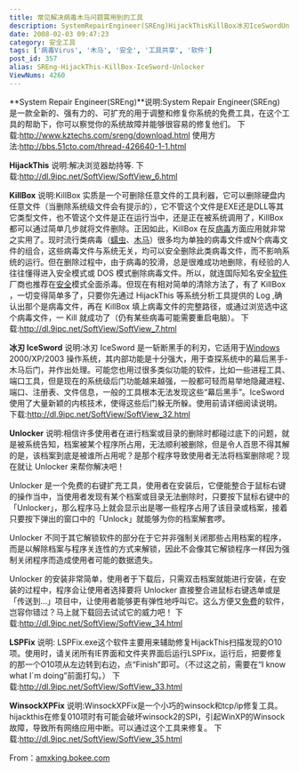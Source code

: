 ```yaml
---
title: 常见解决病毒木马问题需用到的工具
description: SystemRepairEngineer(SREng)HijackThisKillBox冰刃IceSwordUnlockerLSPFixWinsockXPFix
date: 2008-02-03 09:47:23
category: 安全工具
tags: ['病毒Virus', '木马', '安全', '工具共享', '软件']
post_id: 357
alias: SREng-HijackThis-KillBox-IceSword-Unlocker
ViewNums: 4260
---
```


**System Repair Engineer(SREng)**说明:System Repair Engineer(SREng) 是一款全新的、强有力的、可扩充的用于调整和修复你系统的免费工具，在这个工具的帮助下，你可以察觉你的系统故障并能够很容易的修复他们。
下载:<http://www.kztechs.com/sreng/download.html>
使用方法:<http://bbs.51cto.com/thread-426640-1-1.html>

**HijackThis**
说明:解决浏览器劫持等.
下载:<http://dl.9ipc.net/SoftView/SoftView_6.html>

**KillBox**
说明:KillBox 实质是一个可删除任意文件的工具利器，它可以删除硬盘内任意文件（当删除系统级文件会有提示的），它不管这个文件是EXE还是DLL等其它类型文件，也不管这个文件是正在运行当中，还是正在被系统调用了，KillBox 都可以通过简单几步就将文件删除。正因如此，KillBox 在反[病毒](/tags/%E7%97%85%E6%AF%92Virus)方面应用就非常之实用了。现时流行类病毒（[蠕虫](/tags/Worm)、[木马](/tags/%E6%9C%A8%E9%A9%AC)）很多均为单独的病毒文件或N个病毒文件的组合，这些病毒文件与系统无关，均可以安全删除此类病毒文件，而不影响系统的运行。但在删除过程中，由于病毒的狡滑，总是很难成功地删除，有经验的人往往懂得进入安全模式或 DOS 模式删除病毒文件。所以，就连国际知名安全[软件](/tags/%E8%BD%AF%E4%BB%B6)厂商也推荐在[安全](/tags/%E5%AE%89%E5%85%A8)模式全面杀毒。但现在有相对简单的清除方法了，有了 KillBox ，一切变得简单多了，只要你先通过 HijackThis 等系统分析工具提供的 Log ,确认出那个是病毒文件，再在 KillBox 填上病毒文件的完整路径，或通过浏览选中这个病毒文件，一 Kill 就成功了（仍有某些病毒可能需要重启电脑）。
下载:<http://dl.9ipc.net/SoftView/SoftView_7.html>

**冰刃 IceSword**
说明:冰刃 IceSword 是一斩断黑手的利刃，它适用于[Windows](/tags/Windows) 2000/XP/2003 操作系统，其内部功能是十分强大，用于查探系统中的幕后黑手-木马后门，并作出处理。可能您也用过很多类似功能的软件，比如一些进程工具、端口工具，但是现在的系统级后门功能越来越强，一般都可轻而易举地隐藏进程、端口、注册表、文件信息，一般的工具根本无法发现这些“幕后黑手”。IceSword 使用了大量新颖的内核技术，使得这些后门躲无所躲。使用前请详细阅读说明。
下载:<http://dl.9ipc.net/SoftView/SoftView_32.html>

**Unlocker**
说明:相信许多使用者在进行档案或目录的删除时都碰过底下的问题，就是被系统告知，档案被某个程序所占用，无法顺利被删除，但是令人百思不得其解的是，该档案到底是被谁所占用呢？是那个程序导致使用者无法将档案删除呢？现在就让 Unlocker 来帮你解决吧！

Unlocker 是一个免费的右键扩充工具，使用者在安装后，它便能整合于鼠标右键的操作当中，当使用者发现有某个档案或目录无法删除时，只要按下鼠标右键中的「Unlocker」，那么程序马上就会显示出是哪一些程序占用了该目录或档案，接着只要按下弹出的窗口中的「Unlock」就能够为你的档案解套啰。

Unlocker 不同于其它解锁软件的部分在于它并非强制关闭那些占用档案的程序，而是以解除档案与程序关连性的方式来解锁，因此不会像其它解锁程序一样因为强制关闭程序而造成使用者可能的数据遗失。

Unlocker 的安装非常简单，使用者于下载后，只需双击档案就能进行安装，在安装的过程中，程序会让使用者选择要将 Unlocker 直接整合进鼠标右键选单或是「传送到...」项目中，让使用者能够更有弹性地呼叫它。这么方便又[免费](/tags/%E5%85%8D%E8%B4%B9%E7%BD%91%E7%BB%9C%E8%B5%84%E6%BA%90)的软件，岂容你错过？马上就下载回去试试它的威力吧！
下载:<http://dl.9ipc.net/SoftView/SoftView_34.html>

**LSPFix**
说明: LSPFix.exe这个软件主要用来辅助修复HijackThis扫描发现的O10项。使用时，请关闭所有IE界面和文件夹界面后运行LSPFix，运行后，把要修复的那一个O10项从左边转到右边，点“Finish”即可。（不过这之前，需要在“I know what I`m doing”前面打勾。）
下载:<http://dl.9ipc.net/SoftView/SoftView_33.html>

**WinsockXPFix**
说明:WinsockXPFix是一个小巧的winsock和tcp/ip修复工具。
hijackthis在修复010项时有可能会破坏winsock2的SPI，引起WinXP的Winsock故障，导致所有网络应用中断。可以通过这个工具来修复。
下载:<http://dl.9ipc.net/SoftView/SoftView_35.html>

From：[amxking.bokee.com](http://amxking.bokee.com)

